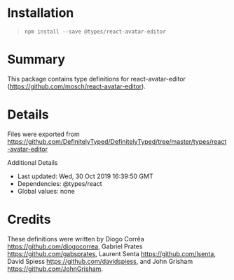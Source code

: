 # Installation
> `npm install --save @types/react-avatar-editor`

# Summary
This package contains type definitions for react-avatar-editor (https://github.com/mosch/react-avatar-editor).

# Details
Files were exported from https://github.com/DefinitelyTyped/DefinitelyTyped/tree/master/types/react-avatar-editor

Additional Details
 * Last updated: Wed, 30 Oct 2019 16:39:50 GMT
 * Dependencies: @types/react
 * Global values: none

# Credits
These definitions were written by Diogo Corrêa <https://github.com/diogocorrea>, Gabriel Prates <https://github.com/gabsprates>, Laurent Senta <https://github.com/lsenta>, David Spiess <https://github.com/davidspiess>, and John Grisham <https://github.com/JohnGrisham>.

